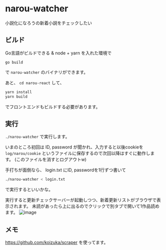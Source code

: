 # narou-watcher
小説化になろうの新着小説をチェックしたい

## ビルド
Go言語がビルドできる & node + yarn を入れた環境で

`go build`

で `narou-watcher` のバイナリができます。

あと、 `cd narou-react` して、

```bash
yarn install
yarn build
```
でフロントエンドもビルドする必要があります。

## 実行
`./narou-watcher` で実行します。

いまのところ初回は ID, password が聞かれ、入力すると以後cookieを `log/narou/cookie` というファイルに保存するので次回以降はすぐに動作します。
(このファイルを消すとログアウトw)

手打ちが面倒なら、 login.txt にID, passwordを1行ずつ書いて
```bash
./narou-watcher < login.txt
```
で実行するといいかな。

実行すると更新チェックサーバーが起動しつつ、新着更新リストがブラウザで表示されます。
未読があったら上に出るのでクリックで別タブで開いて1作品読めます。
![image](https://user-images.githubusercontent.com/864587/112756827-d7932f80-9021-11eb-99d1-6eda063df264.png)


## メモ

https://github.com/koizuka/scraper を使ってます。
